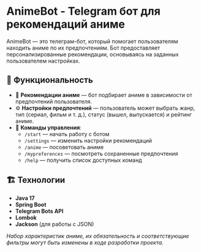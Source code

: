 # AnimeBot - Telegram бот для рекомендаций аниме

AnimeBot — это телеграм-бот, который помогает пользователям находить аниме по их предпочтениям. Бот предоставляет персонализированные рекомендации, основываясь на заданных пользователем настройках.

## 🔧 Функциональность
- 📌 **Рекомендации аниме** — бот подбирает аниме в зависимости от предпочтений пользователя.
- ⚙️ **Настройки предпочтений** — пользователь может выбрать жанр, тип (сериал, фильм и т. д.), статус (вышел, выпускается) и рейтинг аниме.
- 📝 **Команды управления**:
  - `/start` — начать работу с ботом
  - `/settings` — изменить настройки рекомендаций
  - `/anime` — посоветовать аниме
  - `/mypreferences` — посмотреть сохраненные предпочтения
  - `/help` — получить список доступных команд

## 🏗️ Технологии
- **Java 17**
- **Spring Boot**
- **Telegram Bots API**
- **Lombok**
- **Jackson** (для работы с JSON)

*Набор характеристик аниме, их обязательность и соответствующие фильтры могут быть изменены в ходе разработки проекта.*
